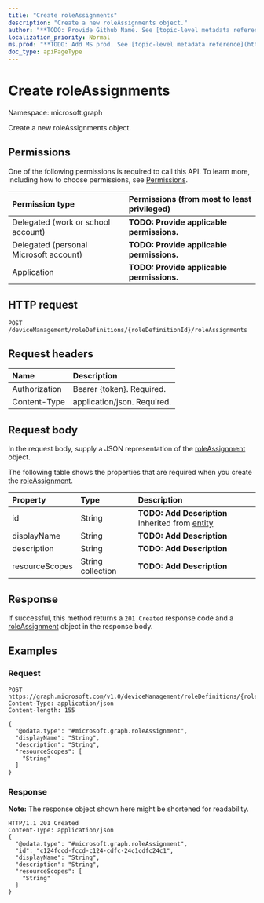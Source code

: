 ```yaml
---
title: "Create roleAssignments"
description: "Create a new roleAssignments object."
author: "**TODO: Provide Github Name. See [topic-level metadata reference](https://msgo.azurewebsites.net/add/document/guidelines/metadata.html#topic-level-metadata)**"
localization_priority: Normal
ms.prod: "**TODO: Add MS prod. See [topic-level metadata reference](https://msgo.azurewebsites.net/add/document/guidelines/metadata.html#topic-level-metadata)**"
doc_type: apiPageType
---
```


# Create roleAssignments

Namespace: microsoft.graph

Create a new roleAssignments object.

## Permissions
One of the following permissions is required to call this API. To learn more, including how to choose permissions, see [Permissions](/concepts/permissions-reference.md).

|Permission type|Permissions (from most to least privileged)|
|:---|:---|
|Delegated (work or school account)|**TODO: Provide applicable permissions.**|
|Delegated (personal Microsoft account)|**TODO: Provide applicable permissions.**|
|Application|**TODO: Provide applicable permissions.**|

## HTTP request

<!-- {
  "blockType": "ignored"
}
-->
``` http
POST /deviceManagement/roleDefinitions/{roleDefinitionId}/roleAssignments
```

## Request headers
|Name|Description|
|:---|:---|
|Authorization|Bearer {token}. Required.|
|Content-Type|application/json. Required.|

## Request body
In the request body, supply a JSON representation of the [roleAssignment](../resources/intune-roleassignment.md) object.

The following table shows the properties that are required when you create the [roleAssignment](../resources/intune-roleassignment.md).

|Property|Type|Description|
|:---|:---|:---|
|id|String|**TODO: Add Description** Inherited from [entity](../resources/entity.md)|
|displayName|String|**TODO: Add Description**|
|description|String|**TODO: Add Description**|
|resourceScopes|String collection|**TODO: Add Description**|



## Response

If successful, this method returns a `201 Created` response code and a [roleAssignment](../resources/intune-roleassignment.md) object in the response body.

## Examples

### Request
<!-- {
  "blockType": "request",
  "name": "create_roleassignment_from_"
}
-->
``` http
POST https://graph.microsoft.com/v1.0/deviceManagement/roleDefinitions/{roleDefinitionId}/roleAssignments
Content-Type: application/json
Content-length: 155

{
  "@odata.type": "#microsoft.graph.roleAssignment",
  "displayName": "String",
  "description": "String",
  "resourceScopes": [
    "String"
  ]
}
```


### Response
**Note:** The response object shown here might be shortened for readability.
<!-- {
  "blockType": "response",
  "truncated": true,
  "@odata.type": "microsoft.graph.roleassignment"
}
-->
``` http
HTTP/1.1 201 Created
Content-Type: application/json
{
  "@odata.type": "#microsoft.graph.roleAssignment",
  "id": "c124fccd-fccd-c124-cdfc-24c1cdfc24c1",
  "displayName": "String",
  "description": "String",
  "resourceScopes": [
    "String"
  ]
}
```

